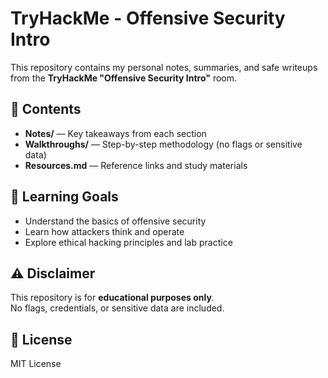 # TryHackMe - Offensive Security Intro

This repository contains my personal notes, summaries, and safe writeups from the **TryHackMe "Offensive Security Intro"** room.

## 📂 Contents
- **Notes/** — Key takeaways from each section  
- **Walkthroughs/** — Step-by-step methodology (no flags or sensitive data)  
- **Resources.md** — Reference links and study materials  

## 🎯 Learning Goals
- Understand the basics of offensive security
- Learn how attackers think and operate
- Explore ethical hacking principles and lab practice

## ⚠️ Disclaimer
This repository is for **educational purposes only**.  
No flags, credentials, or sensitive data are included.

## 🧾 License
MIT License
